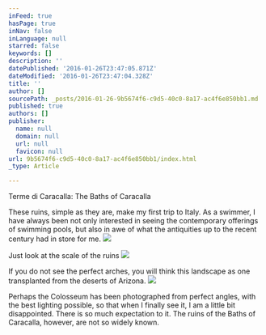 ```yaml
---
inFeed: true
hasPage: true
inNav: false
inLanguage: null
starred: false
keywords: []
description: ''
datePublished: '2016-01-26T23:47:05.871Z'
dateModified: '2016-01-26T23:47:04.328Z'
title: ''
author: []
sourcePath: _posts/2016-01-26-9b5674f6-c9d5-40c0-8a17-ac4f6e850bb1.md
published: true
authors: []
publisher:
  name: null
  domain: null
  url: null
  favicon: null
url: 9b5674f6-c9d5-40c0-8a17-ac4f6e850bb1/index.html
_type: Article

---
```

Terme di Caracalla: The Baths of Caracalla

These ruins, simple as they are, make my first trip to Italy. As a swimmer, I have always been not only interested in seeing the contemporary offerings of swimming pools, but also in awe of what the antiquities up to the recent century had in store for me.
![](https://the-grid-user-content.s3-us-west-2.amazonaws.com/0ec674ad-cf90-4550-82bc-15be208158c0.jpg)

Just look at the scale of the ruins
![](https://the-grid-user-content.s3-us-west-2.amazonaws.com/115f62a3-7a82-4498-a45d-edbde6d2d236.jpg)

If you do not see the perfect arches, you will think this landscape as one transplanted from the deserts of Arizona.
![](https://the-grid-user-content.s3-us-west-2.amazonaws.com/16929252-df64-425f-9e93-a14dbffa9e2f.jpg)

Perhaps the Colosseum has been photographed from perfect angles, with the best lighting possible, so that when I finally see it, I am a little bit disappointed. There is so much expectation to it. The ruins of the Baths of Caracalla, however, are not so widely known.